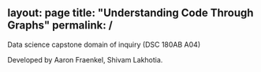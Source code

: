 layout: page
title: "Understanding Code Through Graphs"
permalink: /
---

Data science capstone domain of inquiry (DSC 180AB A04)

Developed by Aaron Fraenkel, Shivam Lakhotia.
